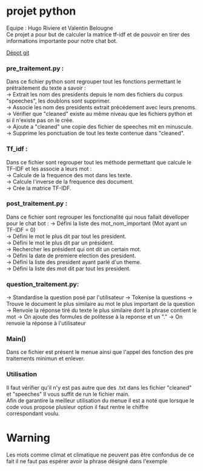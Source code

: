 # projet python 
Equipe : Hugo Riviere et Valentin Belougne  
Ce projet a pour but de calculer la matrice tf-idf et de pouvoir en tirer des informations importante pour notre chat bot.

[Dépot git](https://github.com/HugoRiviereEfrei/projets.git)
### pre_traitement.py : 
Dans ce fichier python sont regrouper tout les fonctions permettant le prétraitement du texte a savoir :  
->  Extrait les nom des presidents depuis le nom des fichiers du corpus "speeches", les doublons sont supprimer.   
->  Associe les nom des presidents extrait précédement avec leurs prenoms.  
->  Vérifier que "cleaned" existe au même niveau que les fichiers python et si il n'existe pas on le crée.    
->  Ajoute a "cleaned" une copie des fichier de speeches mit en minuscule.    
->  Supprime les ponctuation de tout les texte contenue dans "cleaned".       
  
### Tf_idf : 
Dans ce fichier sont regrouper tout les méthode permettant que calcule le TF-IDF et les associe a leurs mot :  
->  Calcule de la frequence des mot dans les texte.  
->  Calcule l'inverse de la frequence des document.  
->  Crée la matrice TF-IDF.

### post_traitement.py :  
Dans ce fichier sont regrouper les fonctionalité qui nous fallait dévelloper pour le chat bot : 
->  Défini la liste des mot_nom_important (Mot ayant un TF-IDF = 0)  
->  Défini le mot le plus dit par tout les president.  
->  Défini le mot le plus dit par un président.  
->  Rechercher les président qui ont dit un certain mot.  
->  Défini la date de premiere election des president.  
->  Défini la liste des president ayant parlé d'un theme.  
->  Défini la liste des mot dit par tout les president.

### question_traitement.py:
-> Standardise la question posé par l'utilisateur
-> Tokenise la questions
-> Trouve le document le plus similaire au mot le plus important de la question
-> Renvoie la réponse tiré du texte le plus similaire dont la phrase contient le mot
-> On ajoute des formules de politesse à la reponse et un "."
-> On renvoie la réponse à l'utilisateur


### Main()
Dans ce fichier est présent le menue ainsi que l'appel des fonction des pre traitements minimun et enlever.

### Utilisation 
Il faut vérifier qu'il n'y est pas autre que des .txt dans les fichier "cleaned" et "speeches"
Il vous suffit de run le fichier main.  
Afin de garantire la meilleur utilisation du menue il est a noté que lorsque le code vous propose plusieur option il faut rentre le chiffre   
correspondant voulu.

# Warning
Les mots comme climat et climatique ne peuvent pas être confondus de ce fait il ne faut pas espérer avoir la phrase désigné dans l'exemple
